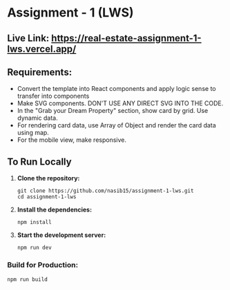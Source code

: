 # Assignment - 1 (LWS)

## Live Link: https://real-estate-assignment-1-lws.vercel.app/

## Requirements:

- Convert the template into React components and apply logic sense to transfer into components
- Make SVG components. DON'T USE ANY DIRECT SVG INTO THE CODE.
- In the "Grab your Dream Property" section, show card by grid. Use dynamic data.
- For rendering card data, use Array of Object and render the card data using map.
- For the mobile view, make responsive.

## To Run Locally

1. **Clone the repository:**

   ```
   git clone https://github.com/nasib15/assignment-1-lws.git
   cd assignment-1-lws
   ```

2. **Install the dependencies:**

   ```
   npm install
   ```

3. **Start the development server:**

   ```
   npm run dev
   ```

### Build for Production:

```
npm run build
```
